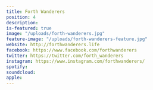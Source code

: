 ```yaml
---
title: Forth Wanderers
position: 4
description: 
is-featured: true
image: "/uploads/forth-wanderers.jpg"
feature-image: "/uploads/forth-wanderers-feature.jpg"
website: http://forthwanderers.life
facebook: https://www.facebook.com/forthwanderers
twitter: https://twitter.com/forth_wanderers
instagram: https://www.instagram.com/forthwanderers/
spotify: 
soundcloud: 
apple: 
---
```


